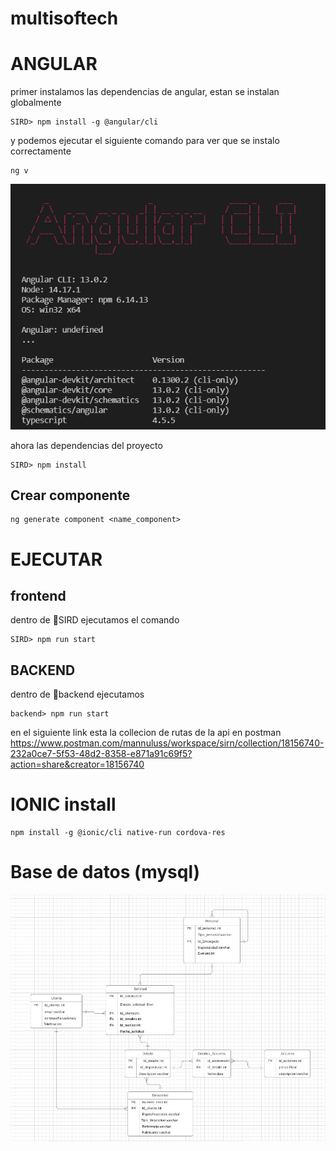 # multisoftech

# ANGULAR
primer instalamos las dependencias de angular, estan se instalan globalmente
```
SIRD> npm install -g @angular/cli
```
y podemos ejecutar el siguiente comando para ver que se instalo correctamente
```
ng v
```
![](.readme/angularversion.png)

ahora las dependencias del proyecto
```
SIRD> npm install
```

## Crear componente
```console
ng generate component <name_component>
```

# EJECUTAR
## frontend
dentro de 📂SIRD ejecutamos el comando
```
SIRD> npm run start
```

## BACKEND
dentro de 📂backend ejecutamos
```
backend> npm run start
```
en el siguiente link esta la collecion de rutas de la api en postman
https://www.postman.com/mannuluss/workspace/sirn/collection/18156740-232a0ce7-5f53-48d2-8358-e871a91c69f5?action=share&creator=18156740

# IONIC install
```
npm install -g @ionic/cli native-run cordova-res
```

# Base de datos (mysql)
![](.Readme/modeloBasededatos.jpeg)
